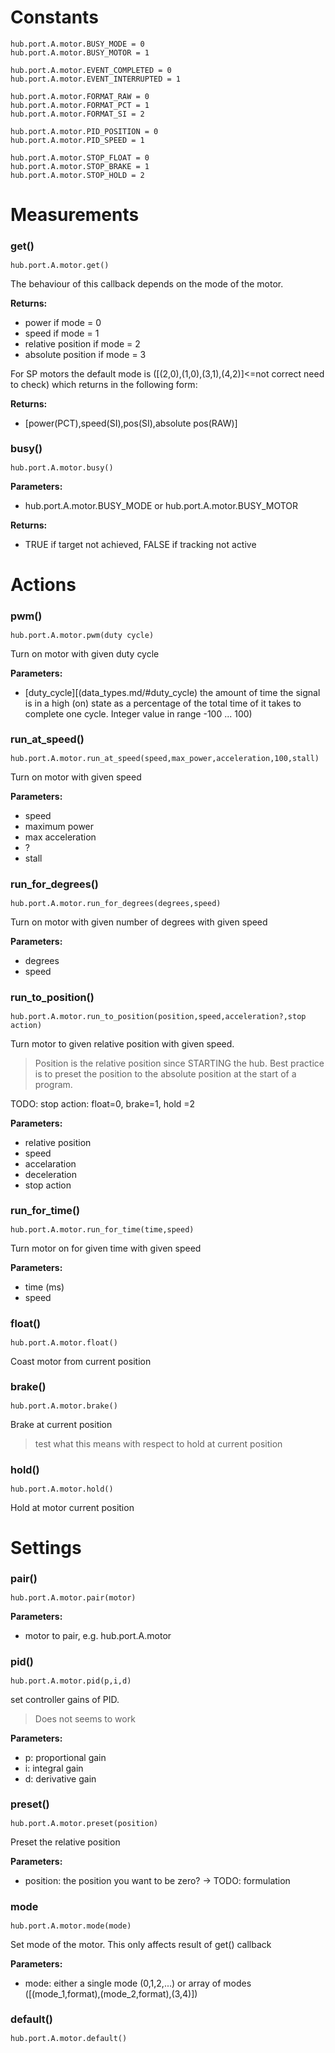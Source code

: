 <style type='text/css'>
.section ul { list-style: none !important; margin-left: 80px; margin-top:-3em;}
.section li { list-style: none !important}
.toctree-l2 a {margin-left: 0em;}
.toctree-l3 {margin-left: 2em;}
h2 {font-size: 125%;}
h2 {font-size: 115%;}
</style>



# Constants

```
hub.port.A.motor.BUSY_MODE = 0
hub.port.A.motor.BUSY_MOTOR = 1
```


```
hub.port.A.motor.EVENT_COMPLETED = 0
hub.port.A.motor.EVENT_INTERRUPTED = 1
```

```
hub.port.A.motor.FORMAT_RAW = 0
hub.port.A.motor.FORMAT_PCT = 1
hub.port.A.motor.FORMAT_SI = 2
```

```
hub.port.A.motor.PID_POSITION = 0
hub.port.A.motor.PID_SPEED = 1
```


```
hub.port.A.motor.STOP_FLOAT = 0
hub.port.A.motor.STOP_BRAKE = 1
hub.port.A.motor.STOP_HOLD = 2
```

# Measurements

## get()

```
hub.port.A.motor.get()
```

The behaviour of this callback depends on the mode of the motor. 

__Returns:__

*  power if mode = 0
*  speed if mode = 1
*  relative position if mode = 2
*  absolute position if mode = 3 

For SP motors the default mode is ([(2,0),(1,0),(3,1),(4,2)]<=not correct need to check)
which returns in the following form:

__Returns:__

*  [power(PCT),speed(SI),pos(SI),absolute pos(RAW)] 

## busy()

```
hub.port.A.motor.busy()
```

__Parameters:__

*  hub.port.A.motor.BUSY_MODE or hub.port.A.motor.BUSY_MOTOR

__Returns:__

*  TRUE if target not achieved, FALSE if tracking not active

# Actions

## pwm()

```
hub.port.A.motor.pwm(duty cycle)
```

Turn on motor with given duty cycle

__Parameters:__

*  [duty_cycle][(data_types.md/#duty_cycle) the amount of time the signal is in a high (on) state as a percentage of the total time of it takes to complete one cycle. Integer value in range -100 ... 100)

## run_at_speed()

```
hub.port.A.motor.run_at_speed(speed,max_power,acceleration,100,stall)
```
Turn on motor with given speed

__Parameters:__

*  speed
*  maximum power
*  max acceleration
*  ?
*  stall 

## run_for_degrees()

```
hub.port.A.motor.run_for_degrees(degrees,speed)
```
Turn on motor with given number of degrees with given speed

__Parameters:__

*  degrees
*  speed

## run_to_position()

```
hub.port.A.motor.run_to_position(position,speed,acceleration?,stop action)
```

Turn motor to given relative position with given speed. 

> Position is the relative position since STARTING the hub. Best practice is to preset the position to the absolute position at the start of a program.

TODO: stop action: float=0,  brake=1, hold =2

__Parameters:__

*  relative position
*  speed
*  accelaration
*  deceleration
*  stop action

## run_for_time()

```
hub.port.A.motor.run_for_time(time,speed)
```
Turn motor on for given time with given speed

__Parameters:__

*  time (ms)
*  speed

## float()
```
hub.port.A.motor.float()
```
Coast motor from current position

## brake()
  
```
hub.port.A.motor.brake()
```
Brake at current position

> test what this means with respect to hold at current position

## hold()

```
hub.port.A.motor.hold()
```
Hold at motor current position

# Settings

## pair()

```
hub.port.A.motor.pair(motor)
```

__Parameters:__

*  motor to pair, e.g. hub.port.A.motor

## pid()

```
hub.port.A.motor.pid(p,i,d)
```
set controller gains of PID. 

> Does not seems to work

__Parameters:__

*  p: proportional gain
*  i: integral gain
*  d: derivative gain

## preset()

```
hub.port.A.motor.preset(position)
```
Preset the relative position

__Parameters:__

*  position: the position you want to be zero? -> TODO: formulation

## mode

```
hub.port.A.motor.mode(mode)
```
Set mode of the motor. This only affects result of get() callback

__Parameters:__

*  mode: either a single mode (0,1,2,...) or array of modes ([(mode_1,format),(mode_2,format),(3,4)])

## default()

```
hub.port.A.motor.default()
```

